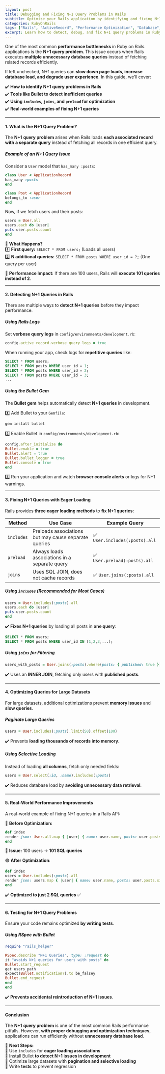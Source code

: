 ```yaml
---
layout: post  
title: Debugging and Fixing N+1 Query Problems in Rails  
subtitle: Optimize your Rails application by identifying and fixing N+1 query issues efficiently.  
categories: RubyOnRails  
tags: ["Rails", "ActiveRecord", "Performance Optimization", "Database", "N+1 Queries", "Eager Loading"]  
excerpt: Learn how to detect, debug, and fix N+1 query problems in Ruby on Rails applications using techniques like eager loading, bullet gem, and optimized query structures.  
---
```



One of the most common **performance bottlenecks** in Ruby on Rails applications is the **N+1 query problem**. This issue occurs when Rails executes **multiple unnecessary database queries** instead of fetching related records efficiently.

If left unchecked, N+1 queries can **slow down page loads, increase database load, and degrade user experience**. In this guide, we'll cover:

✔️ **How to identify N+1 query problems in Rails**  
✔️ **Tools like Bullet to detect inefficient queries**  
✔️ **Using `includes`, `joins`, and `preload` for optimization**  
✔️ **Real-world examples of fixing N+1 queries**

---

#### **1. What is the N+1 Query Problem?**
The **N+1 query problem** arises when Rails loads **each associated record with a separate query** instead of fetching all records in one efficient query.

##### **Example of an N+1 Query Issue**
Consider a `User` model that `has_many :posts`:

```rb  
class User < ApplicationRecord  
has_many :posts  
end

class Post < ApplicationRecord  
belongs_to :user  
end  
```

Now, if we fetch users and their posts:

```rb  
users = User.all  
users.each do |user|  
puts user.posts.count  
end  
```

🔴 **What Happens?**  
1️⃣ **First query:** `SELECT * FROM users;` (Loads all users)  
2️⃣ **N additional queries:** `SELECT * FROM posts WHERE user_id = ?;` (One query per user)

🚨 **Performance Impact:** If there are 100 users, Rails will **execute 101 queries instead of 2**.

---

#### **2. Detecting N+1 Queries in Rails**
There are multiple ways to **detect N+1 queries** before they impact performance.

##### **Using Rails Logs**
Set **verbose query logs** in `config/environments/development.rb`:

```rb  
config.active_record.verbose_query_logs = true  
```

When running your app, check logs for **repetitive queries** like:

```sql  
SELECT * FROM users;  
SELECT * FROM posts WHERE user_id = 1;  
SELECT * FROM posts WHERE user_id = 2;  
SELECT * FROM posts WHERE user_id = 3;  
...  
```

##### **Using the Bullet Gem**
The **Bullet gem** helps automatically detect **N+1 queries** in development.

1️⃣ Add Bullet to your `Gemfile`:  
```sh  
gem install bullet  
```

2️⃣ Enable Bullet in `config/environments/development.rb`:  
```rb  
config.after_initialize do  
Bullet.enable = true  
Bullet.alert = true  
Bullet.bullet_logger = true  
Bullet.console = true  
end  
```

3️⃣ Run your application and watch **browser console alerts** or logs for N+1 warnings.

---

#### **3. Fixing N+1 Queries with Eager Loading**
Rails provides **three eager loading methods** to **fix N+1 queries**:

| Method      | Use Case | Example Query |  
|------------|---------|---------------|  
| `includes` | Preloads associations but may cause separate queries | ✅ `User.includes(:posts).all` |  
| `preload`  | Always loads associations in a separate query | ✅ `User.preload(:posts).all` |  
| `joins`    | Uses SQL JOIN, does not cache records | ✅ `User.joins(:posts).all` |  

##### **Using `includes` (Recommended for Most Cases)**
```rb  
users = User.includes(:posts).all  
users.each do |user|  
puts user.posts.count  
end  
```

✔️ **Fixes N+1 queries** by loading all posts in **one query**:  
```sql  
SELECT * FROM users;  
SELECT * FROM posts WHERE user_id IN (1,2,3,...);  
```

##### **Using `joins` for Filtering**
```rb  
users_with_posts = User.joins(:posts).where(posts: { published: true })  
```

✔️ Uses an **INNER JOIN**, fetching only users with **published posts**.

---

#### **4. Optimizing Queries for Large Datasets**
For large datasets, additional optimizations prevent **memory issues** and **slow queries**.

##### **Paginate Large Queries**
```rb  
users = User.includes(:posts).limit(50).offset(100)  
```

✔️ Prevents **loading thousands of records into memory**.

##### **Using Selective Loading**
Instead of loading **all columns**, fetch only needed fields:

```rb  
users = User.select(:id, :name).includes(:posts)  
```

✔️ Reduces database load by **avoiding unnecessary data retrieval**.

---

#### **5. Real-World Performance Improvements**
A real-world example of fixing N+1 queries in a Rails API:

🔴 **Before Optimization:**  
```rb  
def index  
render json: User.all.map { |user| { name: user.name, posts: user.posts.count } }  
end  
```

🚨 **Issue:** 100 users → **101 SQL queries**

🟢 **After Optimization:**  
```rb  
def index  
users = User.includes(:posts).all  
render json: users.map { |user| { name: user.name, posts: user.posts.size } }  
end  
```

✔️ **Optimized to just 2 SQL queries** ✅

---

#### **6. Testing for N+1 Query Problems**
Ensure your code remains optimized **by writing tests**.

##### **Using RSpec with Bullet**
```rb  
require "rails_helper"

RSpec.describe "N+1 Queries", type: :request do  
it "avoids N+1 queries for users with posts" do  
Bullet.start_request  
get users_path  
expect(Bullet.notification?).to be_falsey  
Bullet.end_request  
end  
end  
```

✔️ **Prevents accidental reintroduction of N+1 issues**.

---

#### **Conclusion**
The **N+1 query problem** is one of the most common Rails performance pitfalls. However, **with proper debugging and optimization techniques**, applications can run efficiently without **unnecessary database load**.

🚀 **Next Steps:**  
🔹 Use `includes` for **eager loading associations**  
🔹 Install Bullet **to detect N+1 issues in development**  
🔹 Optimize large datasets with **pagination and selective loading**  
🔹 Write **tests** to prevent regression


